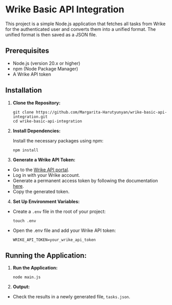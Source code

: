 # Wrike Basic API Integration

This project is a simple Node.js application that fetches all tasks from Wrike for the authenticated user and converts them into a unified format. The unified format is then saved as a JSON file.

## Prerequisites
- Node.js (version 20.x or higher)
- npm (Node Package Manager)
- A Wrike API token

## Installation
1. **Clone the Repository:**

    ```
    git clone https://github.com/Margarita-Harutyunyan/wrike-basic-api-integration.git
    cd wrike-basic-api-integration
    ```

2. **Install Dependencies:**

    Install the necessary packages using npm:
    ```
    npm install
    ```

3. **Generate a Wrike API Token:**

- Go to the [Wrike API portal](https://www.wrike.com/frontend/apps/index.html#api).
- Log in with your Wrike account.
- Generate a permanent access token by following the documentation [here](https://help.wrike.com/hc/en-us/articles/210409445-Wrike-API#UUID-a1b0051a-0537-2215-c542-3b04d7205f4b_tokens).
- Copy the generated token.

4. **Set Up Environment Variables:**
- Create a `.env` file in the root of your project:

    ```
    touch .env
    ```
    
- Open the .env file and add your Wrike API token:

    ```
    WRIKE_API_TOKEN=your_wrike_api_token
    ```
    
## Running the Application:
1. **Run the Application:**
    ```
    node main.js
    
     ```
2. **Output:**
- Check the results in a newly generated file, `tasks.json`.

